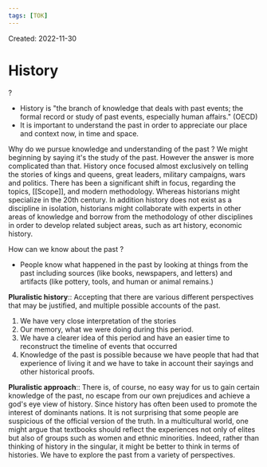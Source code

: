 ```yaml
---
tags: [TOK] 
---
```

Created: 2022-11-30

# History
?
- History is "the branch of knowledge that deals with past events; the formal record or study of past events, especially human affairs." (OECD)
- It is important to understand the past in order to appreciate our place and context now, in time and space.
<!--SR:!2022-12-22,11,250-->

Why do we pursue knowledge and understanding of the past ?
We might beginning by saying it's the study of the past. However the answer is more complicated than that. History once focused almost exclusively on telling the stories of kings and queens, great leaders, military campaigns, wars and politics. There has been a significant shift in focus, regarding the topics, [[Scope]], and modern methodology. Whereas historians might specialize in the 20th century. In addition history does not exist as a discipline in isolation, historians might collaborate with experts in other areas of knowledge and borrow from the methodology of other disciplines in order to develop related subject areas, such as art history, economic history.

How can we know about the past ?
- People know what happened in the past by looking at things from the past including sources (like books, newspapers, and letters) and artifacts (like pottery, tools, and human or animal remains.)

**Pluralistic history**:: Accepting that there are various different perspectives that may be justified, and multiple possible accounts of the past.
<!--SR:!2022-12-20,8,250-->

1) We have very close interpretation of the stories
2) Our memory, what we were doing during this period.
3) We have a clearer idea of this period and have an easier time to reconstruct the timeline of events that occurred
4) Knowledge of the past is possible because we have people that had that experience of living it and we have to take in account their sayings and other historical proofs.

**Pluralistic approach**:: There is, of course, no easy way for us to gain certain knowledge of the past, no escape from our own prejudices and achieve a god's eye view of history. Since history has often been used to promote the interest of dominants nations. It is not surprising that some people are suspicious of the official version of the truth. In a multicultural world, one might argue that textbooks should reflect the experiences not only of elites but also of groups such as women and ethnic minorities. Indeed, rather than thinking of history in the singular, it might be better to think in terms of histories. We have to explore the past from a variety of perspectives.
<!--SR:!2022-12-19,7,250-->


